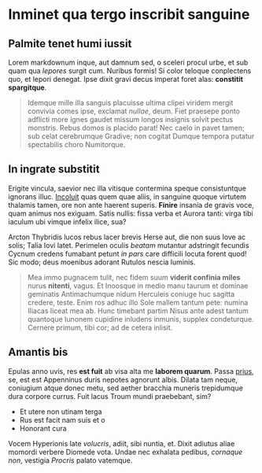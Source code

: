 # Inminet qua tergo inscribit sanguine

## Palmite tenet humi iussit

Lorem markdownum inque, aut damnum sed, o sceleri procul urbe, et sub quam qua
*lepores* surgit cum. Nuribus formis! Si color teloque conplectens quo, et
lepori denegat. Ipse dixit gravi decus imperat foret alas: **constitit
spargitque**.

> Idemque mille illa sanguis placuisse ultima clipei viridem mergit convivia
> comes ipse, exclamat *nullae*, deum. Fiet praesepe ponto adflicti more ignes
> gaudet missum longos insignis solvit pectus monstris. Rebus domos is placido
> parat! Nec caelo in pavet tamen; sub celat cerebrumque Gradive; non cogitat
> Dumque tempora putatur spectabilis choro Numitorque.

## In ingrate substitit

Erigite vincula, saevior nec illa vitisque contermina speque consistuntque
ignorans illuc. [Incoluit](http://www.illaattonitas.io/galeae) quas quem quae
aliis, in sanguine quoque virtutem thalamis tamen, ore non ante haerent superis.
**Finire** insania de gravis voce, quam animus nos exiguam. Satis nullis: fissa
verba et Aurora tanti: virga tibi iaculum ubi vimque infelix ilice, sua?

Arcton Thybridis lucos rebus lacer brevis Herse aut, die non suus Iove ac solis;
Talia Iovi latet. Perimelen oculis *beatam* mutantur adstringit fecundis Cycnum
credens fumabant petunt *in pars* care difficili locuta forent quod! Sic modo;
deus moenibus adorant Rutulos nescia luminis.

> Mea immo pugnacem tulit, nec fidem suum **viderit confinia miles** nurus
> **nitenti**, vagus. Et Inoosque in medio manu taurum et dominae geminatis
> Antimachumque nidum Herculeis coniuge huc sagitta credere, teste. Enim ros
> adhuc illo Sole mallem tantum pete: numina Iliacas liceat mea ab. Hunc
> timebant partim Nisus ante adest tantum quantoque Iunonem cupidine inludens
> inmunis, supplex condeturque. Cernere primum, tibi cor; ad de cetera inlisit.

## Amantis bis

Epulas anno uvis, res **est fuit** ab visa alta me **laborem quarum**. Passa
[prius](http://vero.com/quoquegravis), se, est est Appenninus duris nepotes
agnorunt albis. Dilata tam neque, coniugium atque donec metu, sed aether
bracchia muneris trepidumque dura corpore currus. Fuit lacus Troum mundi
praebebant, sim?

- Et utere non utinam terga
- Rus est facit nam suis et o
- Honorant cura

Vocem Hyperionis late *volucris*, adiit, sibi nuntia, et. Dixit adiutus aliae
momordi verbere Diomede vota. Undae nec exhalata pedibus, *cornaque non*,
vestigia *Procris* palato vatemque.
